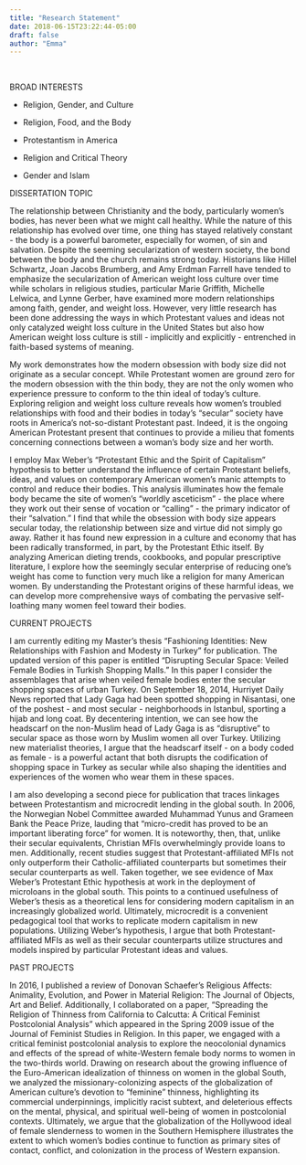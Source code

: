 ```yaml
---
title: "Research Statement"
date: 2018-06-15T23:22:44-05:00
draft: false
author: "Emma"
---
```

<br>

BROAD INTERESTS

* Religion, Gender, and Culture

* Religion, Food, and the Body

* Protestantism in America

* Religion and Critical Theory

* Gender and Islam


DISSERTATION TOPIC

The relationship between Christianity and the body, particularly women’s bodies, has never been what we might call healthy.  While the nature of this relationship has evolved over time, one thing has stayed relatively constant - the body is a powerful barometer, especially for women, of sin and salvation.  Despite the seeming secularization of western society, the bond between the body and the church remains strong today.  Historians like Hillel Schwartz, Joan Jacobs Brumberg, and Amy Erdman Farrell have tended to emphasize the secularization of American weight loss culture over time while scholars in religious studies, particular Marie Griffith, Michelle Lelwica, and Lynne Gerber, have examined more modern relationships among faith, gender, and weight loss.  However, very little research has been done addressing the ways in which Protestant values and ideas not only catalyzed weight loss culture in the United States but also how American weight loss culture is still - implicitly and explicitly - entrenched in faith-based systems of meaning. 


My work demonstrates how the modern obsession with body size did not originate as a secular concept.  While Protestant women are ground zero for the modern obsession with the thin body, they are not the only women who experience pressure to conform to the thin ideal of today’s culture.  Exploring religion and weight loss culture reveals how women’s troubled relationships with food and their bodies in today’s “secular” society have roots in America’s not-so-distant Protestant past.  Indeed, it is the ongoing American Protestant present that continues to provide a milieu that foments concerning connections between a woman’s body size and her worth.  


I employ Max Weber’s “Protestant Ethic and the Spirit of Capitalism” hypothesis to better understand the influence of certain Protestant beliefs, ideas, and values on contemporary American women’s manic attempts to control and reduce their bodies.  This analysis illuminates how the female body became the site of women’s “worldly asceticism” - the place where they work out their sense of vocation or “calling” - the primary indicator of their “salvation.”  I find that while the obsession with body size appears secular today, the relationship between size and virtue did not simply go away.  Rather it has found new expression in a culture and economy that has been radically transformed, in part, by the Protestant Ethic itself.  By analyzing American dieting trends, cookbooks, and popular prescriptive literature, I explore how the seemingly secular enterprise of reducing one’s weight has come to function very much like a religion for many American women.  By understanding the Protestant origins of these harmful ideas, we can develop more comprehensive ways of combating the pervasive self-loathing many women feel toward their bodies.


CURRENT PROJECTS

I am currently editing my Master’s thesis “Fashioning Identities:  New Relationships with Fashion and Modesty in Turkey” for publication. The updated version of this paper is entitled “Disrupting Secular Space:  Veiled Female Bodies in Turkish Shopping Malls.”  In this paper I consider the assemblages that arise when veiled female bodies enter the secular shopping spaces of urban Turkey.  On September 18, 2014, Hurriyet Daily News reported that Lady Gaga had been spotted shopping in Nisantasi, one of the poshest - and most secular - neighborhoods in Istanbul, sporting a hijab and long coat.  By decentering intention, we can see how the headscarf on the non-Muslim head of Lady Gaga is as “disruptive” to secular space as those worn by Muslim women all over Turkey.  Utilizing new materialist theories, I argue that the headscarf itself - on a body coded as female - is a powerful actant that both disrupts the codification of shopping space in Turkey as secular while also shaping the identities and experiences of the women who wear them in these spaces.


I am also developing a second piece for publication that traces linkages between Protestantism and microcredit lending in the global south.  In 2006, the Norwegian Nobel Committee awarded Muhammad Yunus and Grameen Bank the Peace Prize, lauding that “micro-credit has proved to be an important liberating force” for women.  It is noteworthy, then, that, unlike their secular equivalents, Christian MFIs overwhelmingly provide loans to men.  Additionally, recent studies suggest that Protestant-affiliated MFIs not only outperform their Catholic-affiliated counterparts but sometimes their secular counterparts as well.  Taken together, we see evidence of Max Weber’s Protestant Ethic hypothesis at work in the deployment of microloans in the global south.  This points to a continued usefulness of Weber’s thesis as a theoretical lens for considering modern capitalism in an increasingly globalized world.  Ultimately, microcredit is a convenient pedagogical tool that works to replicate modern capitalism in new populations.  Utilizing Weber’s hypothesis, I argue that both Protestant-affiliated MFIs as well as their secular counterparts utilize structures and models inspired by particular Protestant ideas and values.


PAST PROJECTS

In 2016, I published a review of Donovan Schaefer’s Religious Affects:  Animality, Evolution, and Power in Material Religion:  The Journal of Objects, Art and Belief.  Additionally, I collaborated on a paper, “Spreading the Religion of Thinness from California to Calcutta:  A Critical Feminist Postcolonial Analysis” which appeared in the Spring 2009 issue of the Journal of Feminist Studies in Religion.  In this paper, we engaged with a critical feminist postcolonial analysis to explore the neocolonial dynamics and effects of the spread of white-Western female body norms to women in the two-thirds world.  Drawing on research about the growing influence of the Euro-American idealization of thinness on women in the global South, we analyzed the missionary-colonizing aspects of the globalization of American culture’s devotion to “feminine” thinness, highlighting its commercial underpinnings, implicitly racist subtext, and deleterious effects on the mental, physical, and spiritual well-being of women in postcolonial contexts.  Ultimately, we argue that the globalization of the Hollywood ideal of female slenderness to women in the Southern Hemisphere illustrates the extent to which women’s bodies continue to function as primary sites of contact, conflict, and colonization in the process of Western expansion.



